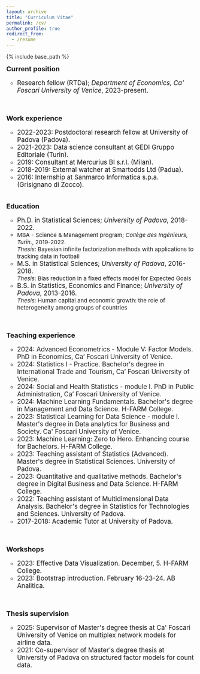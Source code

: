 ```yaml
---
layout: archive
title: "Curriculum Vitae"
permalink: /cv/
author_profile: true
redirect_from:
  - /resume
---
```


{% include base_path %}

<style type="text/css">
    a.typeA:hover {text-decoration: underline;}
</style>

<font style="font-size:17px">
<b style="font-size:18px"> Current position </b>
<ul style="list-style-type:circle;">
  <li> Research fellow (RTDa); <i>Department of Economics, Ca' Foscari University of Venice</i>, 2023-present.</li>
</ul>  
<br>

<b style="font-size:18px"> Work experience </b>
<ul style="list-style-type:circle;">
  <li>2022-2023: Postdoctoral research fellow at University of Padova (Padova). </li>
  <li>2021-2023: Data science consultant at GEDI Gruppo Editoriale (Turin). </li>
  <li>2019: Consultant at Mercurius BI s.r.l. (Milan). </li>
  <li>2018-2019: External watcher at Smartodds Ltd (Padua). </li>
  <li>2016: Internship at Sanmarco Informatica s.p.a. (Grisignano di Zocco). </li>
</ul>
<br> 
  
<font style="font-size:17px">
<b style="font-size:18px"> Education </b>
<ul style="list-style-type:circle;">
  <li> Ph.D. in Statistical Sciences; <i>University of Padova</i>, 2018-2022.</li><font style="font-size:15px">
  <li> MBA - Science & Management program; <i>Collège des Ingénieurs, Turin.</i>, 2019-2022.</li>
  <i>Thesis</i>: Bayesian infinite factorization methods with applications to tracking data in football</font>
  <li> M.S. in Statistical Sciences; <i>University of Padova</i>, 2016-2018.</li><font style="font-size:15px">
  <i>Thesis</i>: Bias reduction in a fixed effects model for Expected Goals</font>
  <font style="font-size:17px"><li> B.S. in Statistics, Economics and Finance; <i>University of Padova</i>, 2013-2016.</li></font> <font style="font-size:15px">
  <i>Thesis</i>: Human capital and economic growth: the role of heterogeneity among groups of countries</font> 
</ul>  
<br>

<b style="font-size:18px">Teaching experience</b>
<ul style="list-style-type:circle;"> 
   <li>2024: Advanced Econometrics - Module V: Factor Models. PhD in Economics, Ca’ Foscari University of Venice. </li>
   <li>2024: Statistics I - Practice. Bachelor's degree in International Trade and Tourism, Ca’ Foscari University of Venice. </li>
   <li>2024: Social and Health Statistics - module I. PhD in Public Administration, Ca’ Foscari University of Venice. </li>
   <li>2024: Machine Learning Fundamentals. Bachelor's degree in Management and Data Science. H-FARM College. </li>
   <li>2023: Statistical Learning for Data Science - module I. Master's degree in Data analytics for Business and Society. Ca' Foscari University of Venice. </li>
   <li>2023: Machine Learning: Zero to Hero. Enhancing course for Bachelors. H-FARM College. </li>
  <li>2023: Teaching assistant of Statistics (Advanced). Master's degree in Statistical Sciences. University of Padova.</li>
  <li>2023: Quantitative and qualitative methods. Bachelor's degree in Digital Business and Data Science. H-FARM College.</li>
  <li>2022: Teaching assistant of Multidimensional Data Analysis. Bachelor's degree in Statistics for Technologies and Sciences. University of Padova.</li>
  <li>2017-2018: Academic Tutor at University of Padova.</li>
</ul>
<br>

<b style="font-size:18px">Workshops</b>
<ul style="list-style-type:circle;"> 
   <li>2023: Effective Data Visualization. December, 5. H-FARM College. </li>
   <li>2023: Bootstrap introduction. February 16-23-24. AB Analitica. </li>
</ul>
<br/>

<b style="font-size:18px">Thesis supervision</b>
<ul style="list-style-type:circle;"> 
  <li>2025: Supervisor of Master's degree thesis at Ca' Foscari University of Venice on multiplex network models for airline data.</li>
  <li>2021: Co-supervisor of Master's degree thesis at University of Padova on structured factor models for count data.</li>
</ul>
<br>



